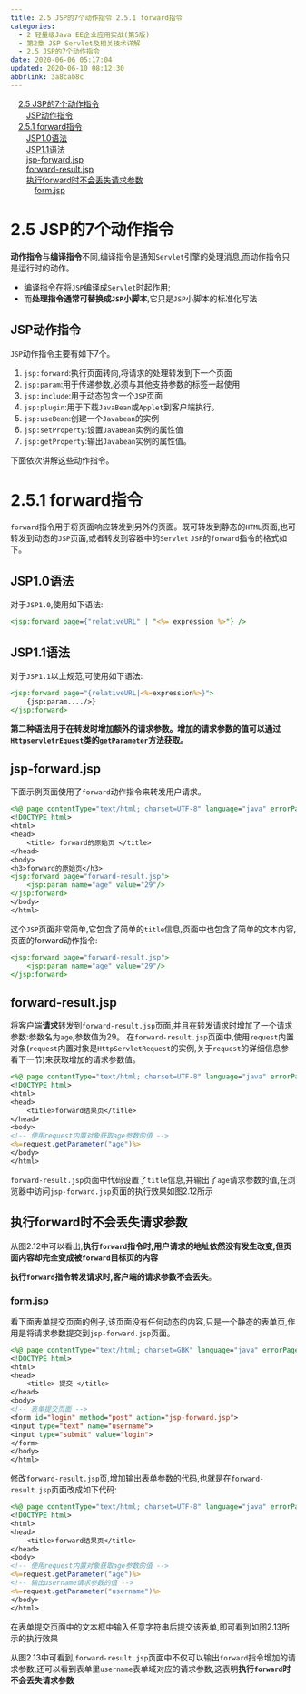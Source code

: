 ```yaml
---
title: 2.5 JSP的7个动作指令 2.5.1 forward指令
categories: 
  - 2 轻量级Java EE企业应用实战(第5版)
  - 第2章 JSP Servlet及相关技术详解
  - 2.5 JSP的7个动作指令
date: 2020-06-06 05:17:04
updated: 2020-06-10 08:12:30
abbrlink: 3a8cab8c
---
```

<div id='my_toc'><a href="/JavaReadingNotes/3a8cab8c/#2-5-JSP的7个动作指令" class="header_1">2.5 JSP的7个动作指令</a>&nbsp;<br><a href="/JavaReadingNotes/3a8cab8c/#JSP动作指令" class="header_2">JSP动作指令</a>&nbsp;<br><a href="/JavaReadingNotes/3a8cab8c/#2-5-1-forward指令" class="header_1">2.5.1 forward指令</a>&nbsp;<br><a href="/JavaReadingNotes/3a8cab8c/#JSP1-0语法" class="header_2">JSP1.0语法</a>&nbsp;<br><a href="/JavaReadingNotes/3a8cab8c/#JSP1-1语法" class="header_2">JSP1.1语法</a>&nbsp;<br><a href="/JavaReadingNotes/3a8cab8c/#jsp-forward-jsp" class="header_2">jsp-forward.jsp</a>&nbsp;<br><a href="/JavaReadingNotes/3a8cab8c/#forward-result-jsp" class="header_2">forward-result.jsp</a>&nbsp;<br><a href="/JavaReadingNotes/3a8cab8c/#执行forward时不会丢失请求参数" class="header_2">执行forward时不会丢失请求参数</a>&nbsp;<br><a href="/JavaReadingNotes/3a8cab8c/#form-jsp" class="header_3">form.jsp</a>&nbsp;<br></div>
<style>.header_1{margin-left: 1em;}.header_2{margin-left: 2em;}.header_3{margin-left: 3em;}.header_4{margin-left: 4em;}.header_5{margin-left: 5em;}.header_6{margin-left: 6em;}</style>
<!--more-->
<script>if (navigator.platform.search('arm')==-1){document.getElementById('my_toc').style.display = 'none';}var e,p = document.getElementsByTagName('p');while (p.length>0) {e = p[0];e.parentElement.removeChild(e);}</script>

<!--end-->
# 2.5 JSP的7个动作指令
**动作指令**与**编译指令**不同,编译指令是通知`Servlet`引擎的处理消息,而动作指令只是运行时的动作。
- 编译指令在将`JSP`编译成`Servlet`时起作用;
- 而**处理指令通常可替换成`JSP`小脚本**,它只是`JSP`小脚本的标准化写法

## JSP动作指令
`JSP`动作指令主要有如下7个。
1. `jsp:forward`:执行页面转向,将请求的处理转发到下一个页面
2. `jsp:param`:用于传递参数,必须与其他支持参数的标签一起使用
3. `jsp:include`:用于动态包含一个`JSP`页面
4. `jsp:plugin`:用于下载`JavaBean`或`Applet`到客户端执行。
5. `jsp:useBean`:创建一个`Javabean`的实例
6. `jsp:setProperty`:设置`JavaBean`实例的属性值
7. `jsp:getProperty`:输出`Javabean`实例的属性值。

下面依次讲解这些动作指令。
# 2.5.1 forward指令
`forward`指令用于将页面响应转发到另外的页面。既可转发到静态的`HTML`页面,也可转发到动态的`JSP`页面,或者转发到容器中的`Servlet`
`JSP`的`forward`指令的格式如下。
## JSP1.0语法
对于`JSP1.0`,使用如下语法:
```jsp
<jsp:forward page={"relativeURL" | "<%= expression %>"} />
```
## JSP1.1语法
对于`JSP1.1`以上规范,可使用如下语法:
```jsp
<jsp:forward page="{relativeURL|<%=expression%>}">
    {jsp:param..../>}
</jsp:forward>
```
**第二种语法用于在转发时增加额外的请求参数。增加的请求参数的值可以通过`HttpservletrEquest`类的`getParameter`方法获取。**
## jsp-forward.jsp
下面示例页面使用了`forward`动作指令来转发用户请求。
```jsp
<%@ page contentType="text/html; charset=UTF-8" language="java" errorPage="" %>
<!DOCTYPE html>
<html>
<head>
    <title> forward的原始页 </title>
</head>
<body>
<h3>forward的原始页</h3>
<jsp:forward page="forward-result.jsp">
    <jsp:param name="age" value="29"/>
</jsp:forward>
</body>
</html>
```
这个`JSP`页面非常简单,它包含了简单的`title`信息,页面中也包含了简单的文本内容,页面的forward动作指令:
```jsp
<jsp:forward page="forward-result.jsp">
    <jsp:param name="age" value="29"/>
</jsp:forward>
```
## forward-result.jsp
将客户端**请求**转发到`forward-result.jsp`页面,并且在转发请求时增加了一个请求参数:参数名为`age`,参数值为29。
在`forward-result.jsp`页面中,使用`request`内置对象(`request`内置对象是`HttpServletRequest`的实例,关于`request`的详细信息参看下一节)来获取增加的请求参数值。
```jsp
<%@ page contentType="text/html; charset=UTF-8" language="java" errorPage="" %>
<!DOCTYPE html>
<html>
<head>
    <title>forward结果页</title>
</head>
<body>
<!-- 使用request内置对象获取age参数的值 -->
<%=request.getParameter("age")%>
</body>
</html>
```
`forward-result.jsp`页面中代码设置了`title`信息,并输出了`age`请求参数的值,在浏览器中访问`jsp-forward.jsp`页面的执行效果如图2.12所示
## 执行forward时不会丢失请求参数
从图2.12中可以看出,**执行`forward`指令时,用户请求的地址依然没有发生改变,但页面内容却完全变成被`forward`目标页的内容**

**执行`forward`指令转发请求时,客户端的请求参数不会丢失**。
### form.jsp
看下面表单提交页面的例子,该页面没有任何动态的内容,只是一个静态的表单页,作用是将请求参数提交到`jsp-forward.jsp`页面。

```jsp
<%@ page contentType="text/html; charset=GBK" language="java" errorPage="" %>
<!DOCTYPE html>
<html>
<head>
    <title> 提交 </title>
</head>
<body>
<!-- 表单提交页面 -->
<form id="login" method="post" action="jsp-forward.jsp">
<input type="text" name="username">
<input type="submit" value="login">
</form>
</body>
</html>
```
修改`forward-result.jsp`页,增加输出表单参数的代码,也就是在`forward-result.jsp`页面改成如下代码:
```jsp
<%@ page contentType="text/html; charset=UTF-8" language="java" errorPage="" %>
<!DOCTYPE html>
<html>
<head>
    <title>forward结果页</title>
</head>
<body>
<!-- 使用request内置对象获取age参数的值 -->
<%=request.getParameter("age")%>
<!-- 输出username请求参数的值 -->
<%=request.getParameter("username")%>
</body>
</html>
```
在表单提交页面中的文本框中输入任意字符串后提交该表单,即可看到如图2.13所示的执行效果

从图2.13中可看到,`forward-result.jsp`页面中不仅可以输出`forward`指令增加的请求参数,还可以看到表单里`username`表单域对应的请求参数,这表明**执行`forward`时不会丢失请求参数**
